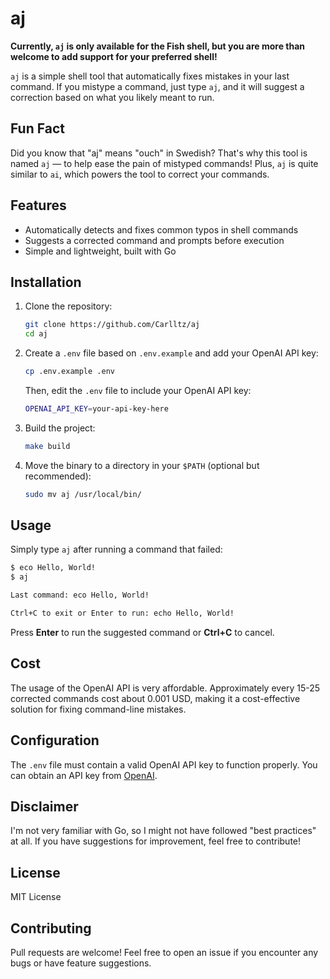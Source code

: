 # aj

**Currently, `aj` is only available for the Fish shell, but you are more than welcome to add support for your preferred shell!**

`aj` is a simple shell tool that automatically fixes mistakes in your last command. If you mistype a command, just type `aj`, and it will suggest a correction based on what you likely meant to run.

## Fun Fact

Did you know that "aj" means "ouch" in Swedish? That's why this tool is named `aj` — to help ease the pain of mistyped commands! Plus, `aj` is quite similar to `ai`, which powers the tool to correct your commands.

## Features

-   Automatically detects and fixes common typos in shell commands
-   Suggests a corrected command and prompts before execution
-   Simple and lightweight, built with Go

## Installation

1. Clone the repository:

    ```sh
    git clone https://github.com/Carlltz/aj
    cd aj
    ```

2. Create a `.env` file based on `.env.example` and add your OpenAI API key:

    ```sh
    cp .env.example .env
    ```

    Then, edit the `.env` file to include your OpenAI API key:

    ```sh
    OPENAI_API_KEY=your-api-key-here
    ```

3. Build the project:

    ```sh
    make build
    ```

4. Move the binary to a directory in your `$PATH` (optional but recommended):

    ```sh
    sudo mv aj /usr/local/bin/
    ```

## Usage

Simply type `aj` after running a command that failed:

```sh
$ eco Hello, World!
$ aj

Last command: eco Hello, World!

Ctrl+C to exit or Enter to run: echo Hello, World!
```

Press **Enter** to run the suggested command or **Ctrl+C** to cancel.

## Cost

The usage of the OpenAI API is very affordable. Approximately every 15-25 corrected commands cost about 0.001 USD, making it a cost-effective solution for fixing command-line mistakes.

## Configuration

The `.env` file must contain a valid OpenAI API key to function properly. You can obtain an API key from [OpenAI](https://openai.com/api/).

## Disclaimer

I'm not very familiar with Go, so I might not have followed "best practices" at all. If you have suggestions for improvement, feel free to contribute!

## License

MIT License

## Contributing

Pull requests are welcome! Feel free to open an issue if you encounter any bugs or have feature suggestions.
